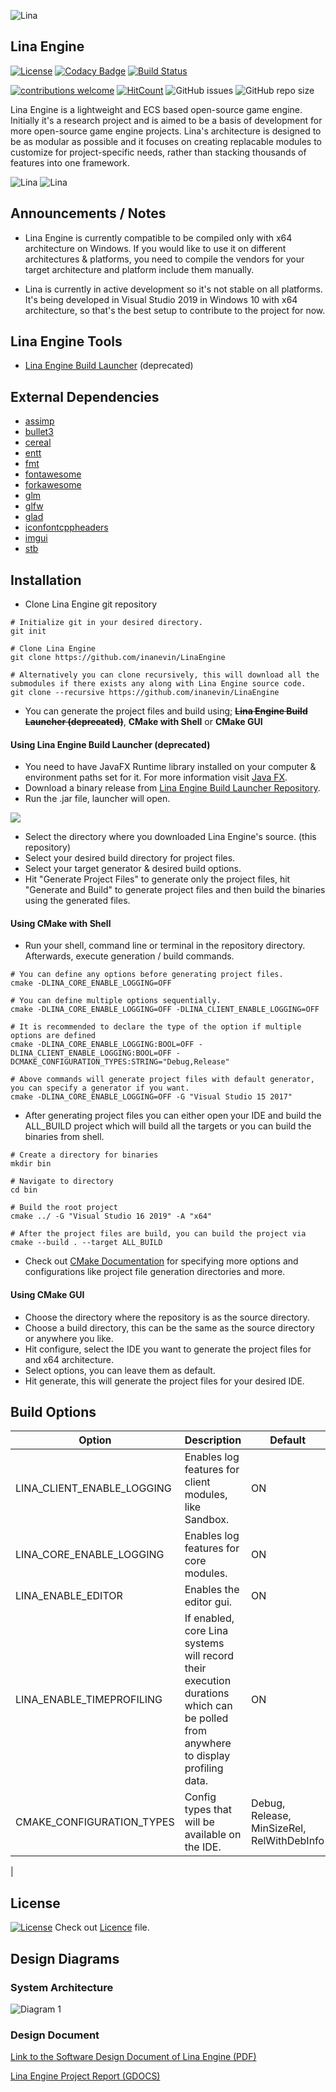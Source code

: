![Lina](Docs/Images/linalogofull_medium.png)

## Lina Engine  
[![License](https://img.shields.io/badge/license-MIT-blue.svg)](https://opensource.org/licenses/MIT) 
[![Codacy Badge](https://api.codacy.com/project/badge/Grade/12c68c16c719427786597403aee43eb4)](https://app.codacy.com/app/inanevin/LinaEngine?utm_source=github.com&utm_medium=referral&utm_content=inanevin/LinaEngine&utm_campaign=Badge_Grade_Dashboard)
[![Build Status](https://travis-ci.com/inanevin/LinaEngine.svg?branch=master)](https://travis-ci.com/inanevin/LinaEngine)

[![contributions welcome](https://img.shields.io/badge/contributions-welcome-brightgreen.svg?style=flat)](https://github.com/inanevin/LinaEngine/issues) 
[![HitCount](http://hits.dwyl.io/inanevin/LinaEngine.svg)](http://hits.dwyl.io/inanevin/LinaEngine)
![GitHub issues](https://img.shields.io/github/issues/inanevin/LinaEngine.svg)
![GitHub repo size](https://img.shields.io/github/repo-size/inanevin/LinaEngine.svg)

Lina Engine is a lightweight and ECS based open-source game engine. Initially it's a research project and is aimed to be a basis of development for more open-source game engine projects. Lina's architecture is designed to be as modular as possible and it focuses on creating replacable modules to customize for project-specific needs, rather than stacking thousands of features into one framework.

![Lina](Docs/Images/linass1.png)
![Lina](Docs/Images/linass2.png)

## Announcements / Notes

- Lina Engine is currently compatible to be compiled only with x64 architecture on Windows. If you would like to use it on different architectures & platforms, you need to compile the vendors for your target architecture and platform include them manually.

- Lina is currently in active development so it's not stable on all platforms. It's being developed in Visual Studio 2019 in Windows 10 with x64 architecture, so that's the best setup to contribute to the project for now.

## Lina Engine Tools

- [Lina Engine Build Launcher](https://github.com/inanevin/Lina-Engine-Build-Launcher) (deprecated)

## External Dependencies

-  [assimp](https://github.com/assimp/assimp)
-  [bullet3](https://github.com/bulletphysics/bullet3)
-  [cereal](https://github.com/USCiLab/cereal)
-  [entt](https://github.com/skypjack/entt)
-  [fmt](https://github.com/fmtlib/fmt)
-  [fontawesome](https://github.com/FortAwesome/Font-Awesome)
-  [forkawesome](https://github.com/ForkAwesome/Fork-Awesome)
-  [glm](https://github.com/g-truc/glm)
-  [glfw](https://github.com/glfw/glfw)
-  [glad](https://github.com/Dav1dde/glad)
-  [iconfontcppheaders](https://github.com/juliettef/IconFontCppHeaders)
-  [imgui](https://github.com/ocornut/imgui)
-  [stb](https://github.com/nothings/stb)

## Installation

-  Clone Lina Engine git repository

```shell
# Initialize git in your desired directory.
git init

# Clone Lina Engine
git clone https://github.com/inanevin/LinaEngine

# Alternatively you can clone recursively, this will download all the submodules if there exists any along with Lina Engine source code.
git clone --recursive https://github.com/inanevin/LinaEngine

```
-  You can generate the project files and build using; ~~**Lina Engine Build Launcher (deprecated)**~~, **CMake with Shell** or **CMake GUI**

#### Using Lina Engine Build Launcher (deprecated)

-  You need to have JavaFX Runtime library installed on your computer & environment paths set for it. For more information visit [Java FX](https://openjfx.io/).
-  Download a binary release from [Lina Engine Build Launcher Repository](https://github.com/inanevin/Lina-Engine-Build-Launcher).
-  Run the .jar file, launcher will open.

![](Docs/Images/buildlauncher.png)

-  Select the directory where you downloaded Lina Engine's source. (this repository)
-  Select your desired build directory for project files.
-  Select your target generator & desired build options.
-  Hit "Generate Project Files" to generate only the project files, hit "Generate and Build" to generate project files and then build the binaries using the generated files.


#### Using CMake with Shell

-  Run your shell, command line or terminal in the repository directory. Afterwards, execute generation / build commands.

```shell
# You can define any options before generating project files.
cmake -DLINA_CORE_ENABLE_LOGGING=OFF

# You can define multiple options sequentially.
cmake -DLINA_CORE_ENABLE_LOGGING=OFF -DLINA_CLIENT_ENABLE_LOGGING=OFF

# It is recommended to declare the type of the option if multiple options are defined
cmake -DLINA_CORE_ENABLE_LOGGING:BOOL=OFF -DLINA_CLIENT_ENABLE_LOGGING:BOOL=OFF -DCMAKE_CONFIGURATION_TYPES:STRING="Debug,Release"

# Above commands will generate project files with default generator, you can specify a generator if you want.
cmake -DLINA_CORE_ENABLE_LOGGING=OFF -G "Visual Studio 15 2017"

```
-  After generating project files you can either open your IDE and build the ALL_BUILD project which will build all the targets or you can build the binaries from shell.

```shell
# Create a directory for binaries
mkdir bin

# Navigate to directory
cd bin

# Build the root project
cmake ../ -G "Visual Studio 16 2019" -A "x64"

# After the project files are build, you can build the project via
cmake --build . --target ALL_BUILD

```
-  Check out [CMake Documentation](https://cmake.org/cmake/help/v3.2/manual/cmake.1.html) for specifying more options and configurations like project file generation directories and more.

#### Using CMake GUI

-  Choose the directory where the repository is as the source directory.
-  Choose a build directory, this can be the same as the source directory or anywhere you like.
-  Hit configure, select the IDE you want to generate the project files for and x64 architecture.
-  Select options, you can leave them as default.
-  Hit generate, this will generate the project files for your desired IDE.

## Build Options

| Option  | Description | Default |
| ------------- | ------------- | ------------- |
| LINA_CLIENT_ENABLE_LOGGING  | Enables log features for client modules, like Sandbox.  | ON  |
| LINA_CORE_ENABLE_LOGGING | Enables log features for core modules.  | ON |
| LINA_ENABLE_EDITOR  | Enables the editor gui.  | ON |
| LINA_ENABLE_TIMEPROFILING | If enabled, core Lina systems will record their execution durations which can be polled from anywhere to display profiling data. | ON  |
| CMAKE_CONFIGURATION_TYPES | Config types that will be available on the IDE. | Debug, Release, MinSizeRel, RelWithDebInfo  
  |

## License

[![License](https://img.shields.io/badge/license-MIT-blue.svg)](https://opensource.org/licenses/MIT) 
Check out [Licence](LICENSE) file.

## Design Diagrams

### System Architecture
![Diagram 1](Docs/Images/SCS.png?raw=true "Title")

### Design Document

[Link to the Software Design Document of Lina Engine (PDF)](https://docs.wixstatic.com/ugd/816f17_eef322d102a94845859da33004254fff.pdf)

[Lina Engine Project Report (GDOCS)](https://docs.google.com/document/d/1GQ7S9-OWGzjeEKheRBIHGqHQ0nA5iUZMtzSJuUAbKFE/edit?usp=sharing)

